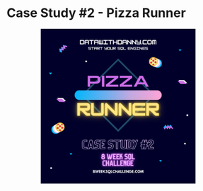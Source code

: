 # Case Study #2 - Pizza Runner

<p align="center">
  <img width="350" height="350" src="images/pizza_runner.png">
</p>

